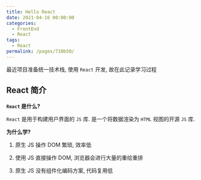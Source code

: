 ```yaml
---
title: Hello React
date: 2021-04-16 00:00:00
categories: 
  - FrontEnd
  - React
tags: 
  - React
permalink: /pages/710b50/
---
```


最近项目准备统一技术栈, 使用 `React` 开发, 故在此记录学习过程

<!-- more -->

## React 简介

**`React` 是什么?**

`React` 是用于构建用户界面的 `JS` 库. 是一个将数据渲染为 `HTML` 视图的开源 `JS` 库.

**为什么学?**

1. 原生 JS 操作 DOM 繁琐, 效率低

2. 使用 JS 直接操作 DOM, 浏览器会进行大量的重绘重排

3. 原生 JS 没有组件化编码方案, 代码复用低
